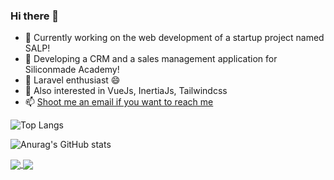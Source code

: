 ### Hi there 👋

- 🔭  Currently working on the web development of a startup project named SALP!
- 🔭  Developing a CRM and a sales management application for Siliconmade Academy!
- 🌱  Laravel enthusiast 😄 
- 🌱  Also interested in VueJs, InertiaJs, Tailwindcss
- 📫  [Shoot me an email if you want to reach me](mailto:furkanmeraloglu@gmail.com)

![Top Langs](https://github-readme-stats.vercel.app/api/top-langs/?username=furkanmeraloglu&layout=compact&theme=dracula)

![Anurag's GitHub stats](https://github-readme-stats.vercel.app/api?username=furkanmeraloglu&hide=issues&count_private=true&show_icons=true&theme=dracula)


<a href="https://github.com/furkanmeraloglu/twits">
  <img align="center" src="https://github-readme-stats.vercel.app/api/pin/?username=furkanmeraloglu&repo=twits&theme=dracula" />
</a>

<a href="https://github.com/furkanmeraloglu/iceberg-digital-backend-test">
  <img align="center" src="https://github-readme-stats.vercel.app/api/pin/?username=furkanmeraloglu&repo=iceberg-digital-backend-test&theme=dracula" />
</a>


<!--
**furkanmeraloglu/furkanmeraloglu** is a ✨ _special_ ✨ repository because its `README.md` (this file) appears on your GitHub profile.

Here are some ideas to get you started:



- 👯 I’m looking to collaborate on ...
- 🤔 I’m looking for help with ...
- 💬 Ask me about ...
- 📫 How to reach me: ...
- 😄 Pronouns: ...
-->
